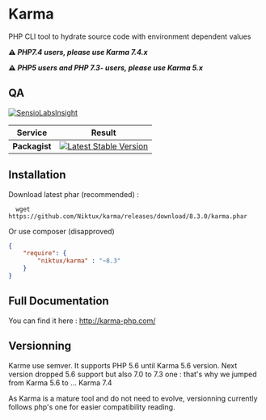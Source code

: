 Karma 
=====

PHP CLI tool to hydrate source code with environment dependent values 

**:warning: _PHP7.4 users, please use Karma 7.4.x_**

**:warning: _PHP5 users and PHP 7.3- users, please use Karma 5.x_**


QA
--

[![SensioLabsInsight](https://insight.sensiolabs.com/projects/94083ab1-1613-46c1-b380-ec575926ae39/big.png)](https://insight.sensiolabs.com/projects/94083ab1-1613-46c1-b380-ec575926ae39)

Service | Result
--- | ---
**Packagist** | [![Latest Stable Version](https://poser.pugx.org/niktux/karma/v/stable.png)](https://packagist.org/packages/niktux/karma)

Installation
------------
Download latest phar (recommended) :
```
  wget https://github.com/Niktux/karma/releases/download/8.3.0/karma.phar
```

Or use composer (disapproved)

```json
{
    "require": {
        "niktux/karma" : "~8.3"
    }
}
```

Full Documentation
------------------
You can find it here : http://karma-php.com/

Versionning
-----------
Karme use semver. It supports PHP 5.6 until Karma 5.6 version.
Next version dropped 5.6 support but also 7.0 to 7.3 one : that's why we jumped from Karma 5.6 to ... Karma 7.4

As Karma is a mature tool and do not need to evolve, versionning currently follows php's one for easier compatibility reading.